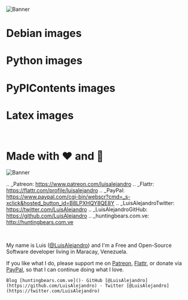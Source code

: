 ![Banner](https://gitcdn.xyz/repo/LuisAlejandro/dockerfiles/master/banner.svg)


# Debian images


# Python images

# PyPIContents images

# Latex images

&nbsp;
&nbsp;

# Made with :heart: and :hamburger:

![Banner](http://huntingbears.com.ve/static/img/site/banner.svg)

.. _Patreon: https://www.patreon.com/luisalejandro
.. _Flattr: https://flattr.com/profile/luisalejandro
.. _PayPal: https://www.paypal.com/cgi-bin/webscr?cmd=_s-xclick&hosted_button_id=B8LPXHQY8QE8Y
.. _LuisAlejandroTwitter: https://twitter.com/LuisAlejandro
.. _LuisAlejandroGitHub: https://github.com/LuisAlejandro
.. _huntingbears.com.ve: http://huntingbears.com.ve

&nbsp;
&nbsp;

My name is Luis ([@LuisAlejandro](https://github.com/LuisAlejandro)) and I'm a Free and
Open-Source Software developer living in Maracay, Venezuela.

If you like what I do, please support me on
[Patreon](https://www.patreon.com/luisalejandro), 
[Flattr](https://flattr.com/profile/luisalejandro), or donate via 
[PayPal](https://www.paypal.com/cgi-bin/webscr?cmd=_s-xclick&hosted_button_id=B8LPXHQY8QE8Y),
so that I can continue doing what I love.

    Blog [huntingbears.com.ve]()· GitHub [@LuisAlejandro](https://github.com/LuisAlejandro) · Twitter [@LuisAlejandro](https://twitter.com/LuisAlejandro)

&nbsp;
&nbsp;
